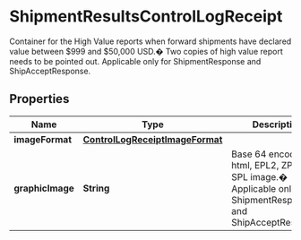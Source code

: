 

# ShipmentResultsControlLogReceipt

Container for the High Value reports when forward shipments have declared value between $999 and $50,000 USD.�  Two copies of high value report needs to be pointed out.    Applicable only for ShipmentResponse and ShipAcceptResponse.

## Properties

| Name | Type | Description | Notes |
|------------ | ------------- | ------------- | -------------|
|**imageFormat** | [**ControlLogReceiptImageFormat**](ControlLogReceiptImageFormat.md) |  |  |
|**graphicImage** | **String** | Base 64 encoded html, EPL2, ZPL or SPL image.�     Applicable only for ShipmentResponse and ShipAcceptResponse. |  |



